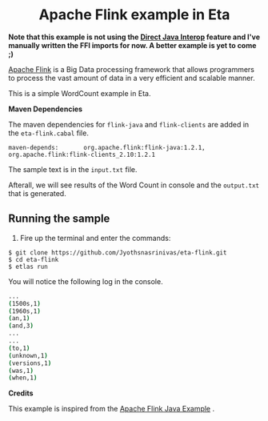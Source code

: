 
<h1 align="center">Apache Flink example in Eta</h1>

**Note that this example is not using the [Direct Java Interop](https://github.com/typelead/eta/issues/647) feature and I've manually written the FFI imports for now. A better example is yet to come ;)**

[Apache Flink](https://flink.apache.org/) is a Big Data processing framework that allows programmers to process the vast amount of data in a very efficient and scalable manner.

This is a simple WordCount example in Eta.

**Maven Dependencies**

The maven dependencies for `flink-java` and `flink-clients` are added in the `eta-flink.cabal` file.

```cabal
maven-depends:       org.apache.flink:flink-java:1.2.1, org.apache.flink:flink-clients_2.10:1.2.1

```

The sample text is in the `input.txt` file.

Afterall, we will see results of the Word Count in console and the `output.txt` that is generated.

## Running the sample

1) Fire up the terminal and enter the commands:

  ```
  $ git clone https://github.com/Jyothsnasrinivas/eta-flink.git
  $ cd eta-flink
  $ etlas run
  ```

You will notice the following log in the console.

```bash
...
(1500s,1)
(1960s,1)
(an,1)
(and,3)
...
...
(to,1)
(unknown,1)
(versions,1)
(was,1)
(when,1)

```

**Credits**

This example is inspired from the [Apache Flink Java Example](http://10minbasics.com/apache-flink-hello-world-java-example/) .
